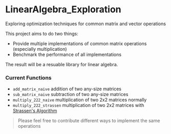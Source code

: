# LinearAlgebra_Exploration
Exploring optimization techniques for common matrix and vector operations

This project aims to do two things:
- Provide multiple implementations of common matrix operations (especially multiplication)
- Benchmark the performance of all implementations

The result will be a resuable library for linear algebra.

### Current Functions
- `add_matrix_naive`
    addition of two any-size matrices
- `sub_matrix_naive`
    subtraction of two any-size matrices
- `multiply_222_naive`
    multiplication of two 2x2 matrices normally
- `multiply_222_strassen`
    multiplication of two 2x2 matrices with [Strassen's Algorithm](https://en.wikipedia.org/wiki/Strassen_algorithm)

> Please feel free to contribute different ways to implement the same operations
